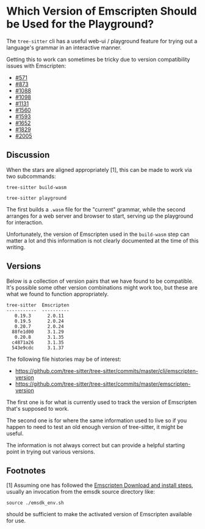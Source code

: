 # Which Version of Emscripten Should be Used for the Playground?

The `tree-sitter` cli has a useful web-ui / playground feature
for trying out a language's grammar in an interactive manner.

Getting this to work can sometimes be tricky due to version
compatibility issues with Emscripten:

* [#571](https://github.com/tree-sitter/tree-sitter/issues/571)
* [#873](https://github.com/tree-sitter/tree-sitter/issues/873)
* [#1088](https://github.com/tree-sitter/tree-sitter/issues/1088)
* [#1098](https://github.com/tree-sitter/tree-sitter/issues/1098)
* [#1131](https://github.com/tree-sitter/tree-sitter/issues/1131)
* [#1560](https://github.com/tree-sitter/tree-sitter/issues/1560)
* [#1593](https://github.com/tree-sitter/tree-sitter/issues/1593)
* [#1652](https://github.com/tree-sitter/tree-sitter/issues/1652)
* [#1829](https://github.com/tree-sitter/tree-sitter/issues/1829)
* [#2005](https://github.com/tree-sitter/tree-sitter/discussions/2005)

## Discussion

When the stars are aligned appropriately [1], this can be made to
work via two subcommands:

```
tree-sitter build-wasm
```

```
tree-sitter playground
```

The first builds a `.wasm` file for the "current" grammar, while the
second arranges for a web server and browser to start, serving up the
playground for interaction.

Unfortunately, the version of Emscripten used in the `build-wasm` step
can matter a lot and this information is not clearly documented at the
time of this writing.

## Versions

Below is a collection of version pairs that we have found to be
compatible.  It's possible some other version combinations might work
too, but these are what we found to function appropriately.

```
tree-sitter  Emscripten
-----------  ----------
   0.19.3      2.0.11
   0.19.5      2.0.24
   0.20.7      2.0.24
  88fe1d00     3.1.29
   0.20.8      3.1.35
  c4871a26     3.1.35
  543e9cdc     3.1.37
```

The following file histories may be of interest:

* https://github.com/tree-sitter/tree-sitter/commits/master/cli/emscripten-version
* https://github.com/tree-sitter/tree-sitter/commits/master/emscripten-version

The first one is for what is currently used to track the version of
Emscripten that's supposed to work.

The second one is for where the same information used to live so if
you happen to need to test an old enough version of tree-sitter, it
might be useful.

The information is not always correct but can provide a helpful
starting point in trying out various versions.

## Footnotes

[1] Assuming one has followed the [Emscripten Download and install
steps](https://emscripten.org/docs/getting_started/downloads.html),
usually an invocation from the emsdk source directory like:

```
source ./emsdk_env.sh
```

should be sufficient to make the activated version of Emscripten
available for use.
